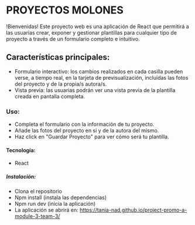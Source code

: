 # PROYECTOS MOLONES

!Bienvenidas! Este proyecto web es una aplicación de React que permitirá a las usuarias crear, exponer y gestionar plantillas para cualquier tipo de proyecto a través de un formulario completo e intuitivo.

## Características principales:

- Formulario interactivo: los cambios realizados en cada casilla pueden verse, a tiempo real, en la tarjeta de previsualización, incluídas las fotos del proyecto y de la propia/s autora/s.
- Vista previa: las usuarias podrán ver una vista previa de la plantilla creada en pantalla completa.

### Uso:
- Completa el formulario con la información de tu proyecto.
- Añade las fotos del proyecto en sí y de la autora del mismo.
- Haz click en "Guardar Proyecto" para ver cómo será tu plantilla.
  

#### Tecnología:

- React

##### Instalación:

- Clona el repositorio
- Npm install (instala las dependencias)
- Npm run dev (inicia la aplicación)
- La aplicación se abrirá en: https://tania-nad.github.io/project-promo-a-module-3-team-3/

